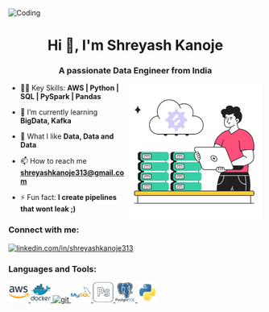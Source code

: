 <img align="center" alt="Coding" width="1200" src="https://github.com/Shreyashkanoje/ExtraPackages/blob/7a4c80c71361baa40e1b7b0a2d9c8ecfce0b0ba0/banner.png">
<h1 align="center">Hi 👋, I'm Shreyash Kanoje</h1>
<h3 align="center">A passionate Data Engineer from India</h3>
<img align="right" alt="Coding" width="270" src="https://github.com/Shreyashkanoje/ShreyashKanoje/blob/08ece6bae6ba42606a9e9d00119768dcaa4a788d/Extra_FIles/Cloud%20Computing.gif">

- 👨‍💻 Key Skills: **AWS | Python | SQL | PySpark | Pandas**

- 🌱 I’m currently learning **BigData, Kafka**

- 💬 What I like **Data, Data and Data**

- 📫 How to reach me **shreyashkanoje313@gmail.com**

- ⚡ Fun fact: **I create pipelines that wont leak ;)**

<h3 align="left">Connect with me:</h3>
<p align="left">
<a href="https://linkedin.com/in/shreyashkanoje313" target="blank"><img align="center" src="https://raw.githubusercontent.com/rahuldkjain/github-profile-readme-generator/master/src/images/icons/Social/linked-in-alt.svg" alt="linkedin.com/in/shreyashkanoje313" height="30" width="40" /></a>
</p>

<h3 align="left">Languages and Tools:</h3>
<p align="left"> <a href="https://aws.amazon.com" target="_blank" rel="noreferrer"> <img src="https://raw.githubusercontent.com/devicons/devicon/master/icons/amazonwebservices/amazonwebservices-original-wordmark.svg" alt="aws" width="40" height="40"/> </a> <a href="https://www.docker.com/" target="_blank" rel="noreferrer"> <img src="https://raw.githubusercontent.com/devicons/devicon/master/icons/docker/docker-original-wordmark.svg" alt="docker" width="40" height="40"/> </a> <a href="https://git-scm.com/" target="_blank" rel="noreferrer"> <img src="https://www.vectorlogo.zone/logos/git-scm/git-scm-icon.svg" alt="git" width="40" height="40"/> </a> <a href="https://www.mysql.com/" target="_blank" rel="noreferrer"> <img src="https://raw.githubusercontent.com/devicons/devicon/master/icons/mysql/mysql-original-wordmark.svg" alt="mysql" width="40" height="40"/> </a> <a href="https://www.photoshop.com/en" target="_blank" rel="noreferrer"> <img src="https://raw.githubusercontent.com/devicons/devicon/master/icons/photoshop/photoshop-line.svg" alt="photoshop" width="40" height="40"/> </a> <a href="https://www.postgresql.org" target="_blank" rel="noreferrer"> <img src="https://raw.githubusercontent.com/devicons/devicon/master/icons/postgresql/postgresql-original-wordmark.svg" alt="postgresql" width="40" height="40"/> </a> <a href="https://www.python.org" target="_blank" rel="noreferrer"> <img src="https://raw.githubusercontent.com/devicons/devicon/master/icons/python/python-original.svg" alt="python" width="40" height="40"/> </a> </p>
